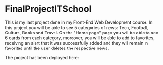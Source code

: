 # FinalProjectITSchool
This is my last project done in my Front-End Web Development course.
In this project you will be able to see 5 categories of news: Tech, Football, Culture, Books and Travel. 
On the "Home page" page you will be able to see 6 cards from each category, moreover, you will be able to add to favorites, receiving an alert that it was successfully added and they will remain in favorites until the user deletes the respective news.

The project has been deployed here:
